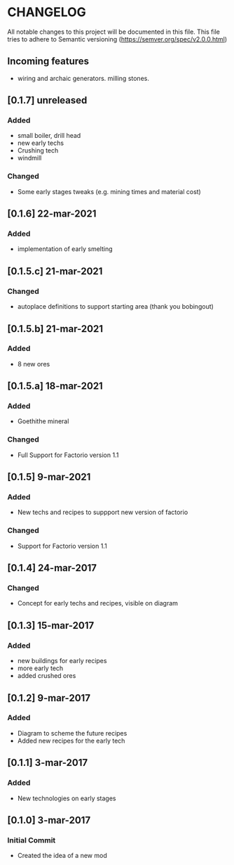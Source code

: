 # CHANGELOG

All notable changes to this project will be documented in this file.
This file tries to adhere to Semantic versioning (https://semver.org/spec/v2.0.0.html)

## Incoming features

- wiring and archaic generators. milling stones.

## [0.1.7] unreleased

### Added

- small boiler, drill head
- new early techs
- Crushing tech
- windmill

### Changed

- Some early stages tweaks (e.g. mining times and material cost)

## [0.1.6] 22-mar-2021

### Added

- implementation of early smelting

## [0.1.5.c] 21-mar-2021

### Changed

- autoplace definitions to support starting area (thank you bobingout)

## [0.1.5.b] 21-mar-2021

### Added

- 8 new ores

## [0.1.5.a] 18-mar-2021

### Added

- Goethithe mineral

### Changed

- Full Support for Factorio version 1.1

## [0.1.5] 9-mar-2021

### Added

- New techs and recipes to suppport new version of factorio

### Changed

- Support for Factorio version 1.1

## [0.1.4] 24-mar-2017

### Changed

- Concept for early techs and recipes, visible on diagram

## [0.1.3] 15-mar-2017

### Added

- new buildings for early recipes
- more early tech
- added crushed ores

## [0.1.2] 9-mar-2017

### Added

- Diagram to scheme the future recipes
- Added new recipes for the early tech

## [0.1.1] 3-mar-2017

### Added

- New technologies on early stages

## [0.1.0] 3-mar-2017

### Initial Commit

- Created the idea of a new mod
